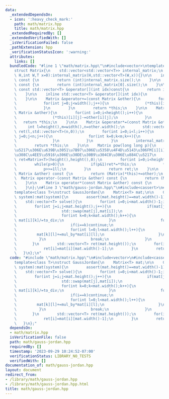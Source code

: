 ```yaml
---
data:
  _extendedDependsOn:
  - icon: ':heavy_check_mark:'
    path: math/matrix.hpp
    title: math/matrix.hpp
  _extendedRequiredBy: []
  _extendedVerifiedWith: []
  _isVerificationFailed: false
  _pathExtension: hpp
  _verificationStatusIcon: ':warning:'
  attributes:
    links: []
  bundledCode: "#line 1 \"math/matrix.hpp\"\n#include<vector>\ntemplate<class T>\n\
    struct Matrix{\n    std::vector<std::vector<T>> internal_matrix;\n    \n    Matrix(int\
    \ H,int W,T x=0):internal_matrix(H,std::vector<T>(W,x)){}\n\n    int height()\
    \ const {\n        return (int)internal_matrix.size();\n    }\n\n    int width()\
    \ const {\n        return (int)internal_matrix[0].size();\n    }\n\n    inline\
    \ const std::vector<T> &operator[](int idx)const{\n        return internal_matrix.at(idx);\n\
    \    }\n\n    inline std::vector<T> &operator[](int idx){\n        return internal_matrix.at(idx);\n\
    \    }\n\n    Matrix &operator+=(const Matrix &other){\n        for(int i=0;i<height();i++){\n\
    \            for(int j=0;j<width();j++){\n                (*this)[i][j]+=other[i][j];\n\
    \            }\n        }\n        return *this;\n    }\n\n    Matrix &operator-=(const\
    \ Matrix &other){\n        for(int i=0;i<height();i++){\n            for(int j=0;j<width();j++){\n\
    \                (*this)[i][j]-=other[i][j];\n            }\n        }\n     \
    \   return *this;\n    }\n\n    Matrix &operator*=(const Matrix &other){\n   \
    \     int l=height(),m=width(),n=other.width();\n        std::vector<std::vector<T>>\
    \ ret(l,std::vector<T>(n,0));\n        for(int i=0;i<l;i++){\n            for(int\
    \ j=0;j<n;j++){\n                for(int k=0;k<m;k++){\n                    ret[i][j]+=(*this)[i][k]*other[k][j];\n\
    \                }\n            }\n        }\n        internal_matrix.swap(ret);\n\
    \        return *this;\n    }\n\n    Matrix pow(long long p){\n        //\u884C\
    \u5217\u306E\u639B\u3051\u7B97\u306E\u5358\u4F4D\u5143\u306FM[i][i]=1(0<i<N),\u305D\
    \u308C\u4EE5\u5916\u306E\u30DE\u30B9\u304C0\u306E\u884C\u5217\n        Matrix\
    \ ret=Matrix<T>(height(),height(),0);\n        for(int i=0;i<height();i++)ret[i][i]=1;\n\
    \        while(p>0){\n            if(p&1)ret*=*this;\n            *this*=*this;\n\
    \            p>>=1ll;\n        }\n        return ret;\n    }\n\n    Matrix operator+(const\
    \ Matrix &other) const {\n        return (Matrix(*this)+=other);\n    }\n\n  \
    \  Matrix operator-(const Matrix &other) const {\n        return (Matrix(*this)-=other);\n\
    \    }\n\n    Matrix operator*(const Matrix &other) const {\n        return (Matrix(*this)*=other);\n\
    \    }\n};\n#line 3 \"math/gauss-jordan.hpp\"\n#include<cassert>\n#include<utility>\n\
    template<class T>\nstruct GaussJordan{\n    Matrix<T> mat;\n\n    GaussJordan(Matrix<T>\
    \ system):mat(system){\n        assert(mat.height()==mat.width()-1);\n    }\n\
    \    std::vector<T> solve(){\n        for(int i=0;i<mat.width()-1;i++){\n    \
    \        for(int j=i;j<mat.height();j++){\n                if(mat[j][i]!=0){\n\
    \                    std::swap(mat[j],mat[i]);\n                    T to_div=mat[i][i];\n\
    \                    for(int k=0;k<mat.width();k++){\n                       \
    \ mat[i][k]/=to_div;\n                    }\n                    for(int k=0;k<mat.height();k++){\n\
    \                        if(i==k)continue;\n                        T mul_by=-mat[k][i];\n\
    \                        for(int l=0;l<mat.width();l++){\n                   \
    \         mat[k][l]+=mul_by*mat[i][l];\n                        }\n          \
    \          }\n                    break;\n                }\n            }\n \
    \       }\n        std::vector<T> ret(mat.height());\n        for(int i=0;i<mat.height();i++){\n\
    \            ret[i]=mat[i][mat.width()-1];\n        }\n        return ret;\n \
    \   }\n};\n"
  code: "#include \"math/matrix.hpp\"\n#include<vector>\n#include<cassert>\n#include<utility>\n\
    template<class T>\nstruct GaussJordan{\n    Matrix<T> mat;\n\n    GaussJordan(Matrix<T>\
    \ system):mat(system){\n        assert(mat.height()==mat.width()-1);\n    }\n\
    \    std::vector<T> solve(){\n        for(int i=0;i<mat.width()-1;i++){\n    \
    \        for(int j=i;j<mat.height();j++){\n                if(mat[j][i]!=0){\n\
    \                    std::swap(mat[j],mat[i]);\n                    T to_div=mat[i][i];\n\
    \                    for(int k=0;k<mat.width();k++){\n                       \
    \ mat[i][k]/=to_div;\n                    }\n                    for(int k=0;k<mat.height();k++){\n\
    \                        if(i==k)continue;\n                        T mul_by=-mat[k][i];\n\
    \                        for(int l=0;l<mat.width();l++){\n                   \
    \         mat[k][l]+=mul_by*mat[i][l];\n                        }\n          \
    \          }\n                    break;\n                }\n            }\n \
    \       }\n        std::vector<T> ret(mat.height());\n        for(int i=0;i<mat.height();i++){\n\
    \            ret[i]=mat[i][mat.width()-1];\n        }\n        return ret;\n \
    \   }\n};"
  dependsOn:
  - math/matrix.hpp
  isVerificationFile: false
  path: math/gauss-jordan.hpp
  requiredBy: []
  timestamp: '2023-09-29 10:24:52-07:00'
  verificationStatus: LIBRARY_NO_TESTS
  verifiedWith: []
documentation_of: math/gauss-jordan.hpp
layout: document
redirect_from:
- /library/math/gauss-jordan.hpp
- /library/math/gauss-jordan.hpp.html
title: math/gauss-jordan.hpp
---
```

